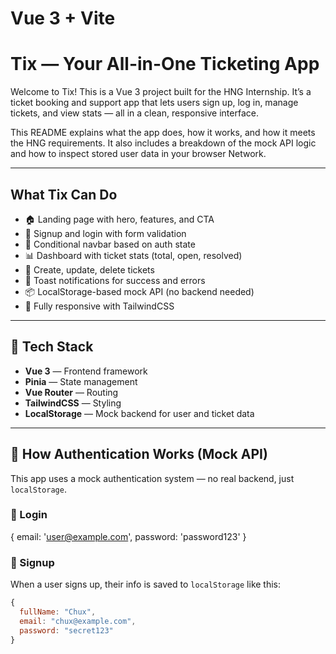 # Vue 3 + Vite

# Tix — Your All-in-One Ticketing App

Welcome to Tix! This is a Vue 3 project built for the HNG Internship. It’s a ticket booking and support app that lets users sign up, log in, manage tickets, and view stats — all in a clean, responsive interface.

This README explains what the app does, how it works, and how it meets the HNG requirements. It also includes a breakdown of the mock API logic and how to inspect stored user data in your browser Network.

---

## What Tix Can Do

- 🏠 Landing page with hero, features, and CTA
- 🔐 Signup and login with form validation
- 🔁 Conditional navbar based on auth state
- 📊 Dashboard with ticket stats (total, open, resolved)
- 📝 Create, update, delete tickets
- 🔔 Toast notifications for success and errors
- 📦 LocalStorage-based mock API (no backend needed)
- 📱 Fully responsive with TailwindCSS

---

## 🧱 Tech Stack

- **Vue 3** — Frontend framework
- **Pinia** — State management
- **Vue Router** — Routing
- **TailwindCSS** — Styling
- **LocalStorage** — Mock backend for user and ticket data

---

## 🧠 How Authentication Works (Mock API)

This app uses a mock authentication system — no real backend, just `localStorage`.

### 📝 Login
{
  email: 'user@example.com',
  password: 'password123'
}

### 🔐 Signup

When a user signs up, their info is saved to `localStorage` like this:

```js
{
  fullName: "Chux",
  email: "chux@example.com",
  password: "secret123"
}
